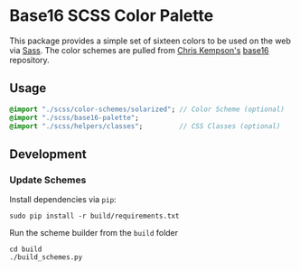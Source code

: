 Base16 SCSS Color Palette
=========================

This package provides a simple set of sixteen colors to be used on the web via 
[Sass](http://sass-lang.com/).  The color schemes are pulled from 
[Chris Kempson's](http://chriskempson.com/) 
[base16](https://github.com/chriskempson/base16) repository.


Usage
-----

```sass
@import "./scss/color-schemes/solarized"; // Color Scheme (optional)
@import "./scss/base16-palette";
@import "./scss/helpers/classes";         // CSS Classes (optional)
```


Development
-----------

### Update Schemes

Install dependencies via `pip`:

```
sudo pip install -r build/requirements.txt
```

Run the scheme builder from the `build` folder

```
cd build
./build_schemes.py
```
